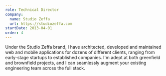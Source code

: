 ```yaml
---
role: Technical Director
company:
  name: Studio Zeffa
  url: https://studiozeffa.com
startDate: 2013-04-01
order: 4
---
```


Under the Studio Zeffa brand, I have architected, developed and maintained web and mobile applications for dozens of different clients, ranging from early-stage startups to established companies. I'm adept at both greenfield and brownfield projects, and I can seamlessly augment your existing engineering team across the full stack.
